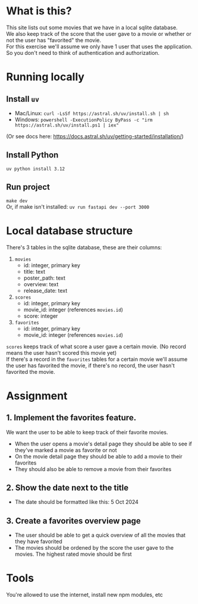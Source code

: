 # What is this?
This site lists out some movies that we have in a local sqlite database.  
We also keep track of the score that the user gave to a movie or whether or not the user has "favorited" the movie.  
For this exercise we'll assume we only have 1 user that uses the application.  
So you don't need to think of authentication and authorization. 


# Running locally

## Install `uv`
- Mac/Linux: `curl -LsSf https://astral.sh/uv/install.sh | sh`
- Windows: `powershell -ExecutionPolicy ByPass -c "irm https://astral.sh/uv/install.ps1 | iex"`

(Or see docs here: https://docs.astral.sh/uv/getting-started/installation/)

## Install Python
`uv python install 3.12`

## Run project
`make dev`  
Or, if make isn't installed: `uv run fastapi dev --port 3000`
 


# Local database structure
There's 3 tables in the sqlite database, these are their columns:

1. `movies`
   -  id: integer, primary key
   -  title: text
   -  poster_path: text
   -  overview: text
   -  release_date: text
2. `scores`
   - id: integer, primary key
   - movie_id: integer (references `movies.id`)
   - score: integer
3. `favorites`
   - id: integer, primary key
   - movie_id: integer (references `movies.id`)

`scores` keeps track of what score a user gave a certain movie. (No record means the user hasn't scored this movie yet)  
If there's a record in the `favorites` tables for a certain movie we'll assume the user has favorited the movie, if there's no record, the user hasn't 
favorited the movie.


# Assignment

## 1. Implement the favorites feature. 
We want the user to be able to keep track of their favorite movies.  
- When the user opens a movie's detail page they should be able to see if they've marked a movie as favorite or not
- On the movie detail page they should be able to add a movie to their favorites
- They should also be able to remove a movie from their favorites

## 2. Show the date next to the title
- The date should be formatted like this: 5 Oct 2024
 
## 3. Create a favorites overview page
- The user should be able to get a quick overview of all the movies that they have favorited
- The movies should be ordened by the score the user gave to the movies.
  The highest rated movie should be first

# Tools
You're allowed to use the internet, install new npm modules, etc

